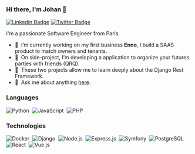 ### Hi there, I'm Johan 👋

[![Linkedin Badge](https://img.shields.io/badge/LinkedIn-blue?style=flat&logo=linkedin&labelColor=blue&link=https://www.linkedin.com/in/johan-singainy-moutiapin/)](https://www.linkedin.com/in/johan-singainy-moutiapin/)
[![Twitter Badge](https://img.shields.io/badge/-Twitter-1ca0f1?style=flat&labelColor=1ca0f1&logo=twitter&logoColor=white&link=https://twitter.com/johansingainy/)](https://twitter.com/johansingainy/)

I'm a passionate Software Engineer from Paris.

- 🚀 &nbsp;I’m currently working on my first business **Enno**, I build a SAAS product to match owners and tenants.
- 🔭 &nbsp;On side-project, I’m developing a application to organize your futures parties with friends (QRQ).
- 🌱 &nbsp;These two projects allow me to learn deeply about the Django Rest Framework.
- 💬 &nbsp;Ask me about anything [here](https://github.com/johansing/johansing/issues).

### Languages

![Python](https://img.shields.io/badge/-Python-05122A?style=flat&logo=python&logoColor=3776AB)&nbsp;
![JavaScript](https://img.shields.io/badge/-JavaScript-05122A?style=flat&logo=JavaScript&logoColor=ddc508)&nbsp;
![PHP](https://img.shields.io/badge/-PHP-05122A?style=flat&logo=PHP&logoColor=777BB4)&nbsp;

### Technologies

![Docker](https://img.shields.io/badge/-Docker-05122A?style=flat&logo=Docker&logoColor=2496ED)&nbsp;
![Django](https://img.shields.io/badge/-Django-05122A?style=flat&logo=django&logoColor=092E20)&nbsp;
![Node.js](https://img.shields.io/badge/-Node.js-05122A?style=flat&logo=node.js&logoColor=339933)&nbsp;
![Express.js](https://img.shields.io/badge/-Express.js-05122A?style=flat&logo=Express&logoColor=DBE2E4)&nbsp;
![Symfony](https://img.shields.io/badge/-Symfony-05122A?style=flat&logo=Symfony&logoColor=DBE2E4)&nbsp;
![PostgreSQL](https://img.shields.io/badge/-PostgreSQL-05122A?style=flat&logo=postgresql&logoColor=336791)&nbsp;
![React](https://img.shields.io/badge/-React-05122A?style=flat&logo=React&logoColor=61DAFB)&nbsp;
![Vue.js](https://img.shields.io/badge/-Vue.js-05122A?style=flat&logo=Vue.js&logoColor=4FC08D)&nbsp;
